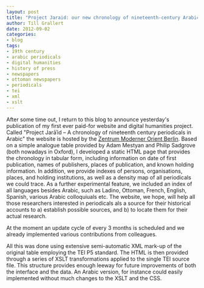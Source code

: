 ```yaml
---
layout: post
title: "Project Jaraid: our new chronology of nineteenth-century Arabic periodicals is online"
author: Till Grallert
date: 2012-09-02
categories:
- blog
tags: 
- 19th century
- arabic periodicals
- digital humanities
- history of press
- newspapers
- ottoman newspapers
- periodicals
- tei
- xml
- xslt
---
```




After some time out, I return to this blog to announce yesterday's publication of my first ever paid-for website and digital humanities project. Called "Project Jarāʾid – A chronology of nineteenth century periodicals in Arabic" the website is hosted by the [Zentrum Moderner Orient Berlin](http://www.zmo.de/jaraid). Based on a simple analogue table provided by Adam Mestyan and Philip Sadgrove (both nowadays in Oxford), I developed a static HTML page that provides the chronology in tabular form, including information on date of first publication, names of publishers, places of publication, and known holding information. In addition, we provide indexes of persons, organisations, places, and holding institutions, as well as a density map of all periodicals we could trace. As a further experimental feature, we included an index of all languages besides Arabic, such as Ladino, Ottoman, French, English, Spanish, various Arabic colloquiuals etc. The website, we hope, will help all those researchers interested in periodicals als a source for their historical accounts to a) establish possible sources, and b) to locate them for their actual research.

At the moment an update cycle of every 3 months is scheduled and we already implemented various contributions from colleagues.

All this was done using extensive semi-automatic XML mark-up of the original table employing the TEI P5 standard. The HTML is then provided through a series of XSLT transformations applied to the single TEI source file. This structure provides enough leeway for future improvements of both the interface and the data. An Arabic version, for instance could easily implemented without much changes to the XSLT and the CSS.